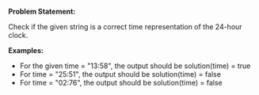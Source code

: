 **Problem Statement:**

Check if the given string is a correct time representation of the 24-hour clock.

**Examples:**

- For the given time = "13:58", the output should be solution(time) = true
- For time = "25:51", the output should be solution(time) = false
- For time = "02:76", the output should be solution(time) = false